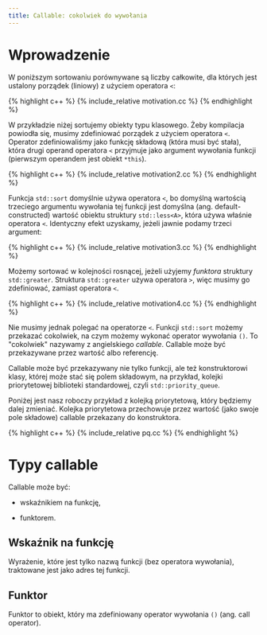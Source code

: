 ```yaml
---
title: Callable: cokolwiek do wywołania
---
```


# Wprowadzenie

W poniższym sortowaniu porównywane są liczby całkowite, dla których
jest ustalony porządek (liniowy) z użyciem operatora `<`:

{% highlight c++ %}
{% include_relative motivation.cc %}
{% endhighlight %}

W przykładzie niżej sortujemy obiekty typu klasowego.  Żeby kompilacja
powiodła się, musimy zdefiniować porządek z użyciem operatora `<`.
Operator zdefiniowaliśmy jako funkcję składową (która musi być stała),
która drugi operand operatora `<` przyjmuje jako argument wywołania
funkcji (pierwszym operandem jest obiekt `*this`).

{% highlight c++ %}
{% include_relative motivation2.cc %}
{% endhighlight %}

Funkcja `std::sort` domyślnie używa operatora `<`, bo domyślną
wartością trzeciego argumentu wywołania tej funkcji jest domyślna
(ang. default-constructed) wartość obiektu struktury `std::less<A>`,
która używa właśnie operatora `<`.  Identyczny efekt uzyskamy, jeżeli
jawnie podamy trzeci argument:

{% highlight c++ %}
{% include_relative motivation3.cc %}
{% endhighlight %}

Możemy sortować w kolejności rosnącej, jeżeli użyjemy *funktora*
struktury `std::greater`.  Struktura `std::greater` używa operatora
`>`, więc musimy go zdefiniować, zamiast operatora `<`.

{% highlight c++ %}
{% include_relative motivation4.cc %}
{% endhighlight %}

Nie musimy jednak polegać na operatorze `<`.  Funkcji `std::sort`
możemy przekazać cokolwiek, na czym możemy wykonać operator wywołania
`()`.  To "cokolwiek" nazywamy z angielskiego *callable*.  Callable
może być przekazywane przez wartość albo referencję.

Callable może być przekazywany nie tylko funkcji, ale też
konstruktorowi klasy, której może stać się polem składowym, na
przykład, kolejki priorytetowej biblioteki standardowej, czyli
`std::priority_queue`.

Poniżej jest nasz roboczy przykład z kolejką priorytetową, który
będziemy dalej zmieniać.  Kolejka priorytetowa przechowuje przez
wartość (jako swoje pole składowe) callable przekazany do
konstruktora.

{% highlight c++ %}
{% include_relative pq.cc %}
{% endhighlight %}

# Typy callable

Callable może być:

* wskaźnikiem na funkcję,

* funktorem.

## Wskaźnik na funkcję

Wyrażenie, które jest tylko nazwą funkcji (bez operatora wywołania),
traktowane jest jako adres tej funkcji.

## Funktor

Funktor to obiekt, który ma zdefiniowany operator wywołania `()`
(ang. call operator).

<!-- LocalWords: destructor expr lvalue lvalues rvalue rvalues RVO -->
